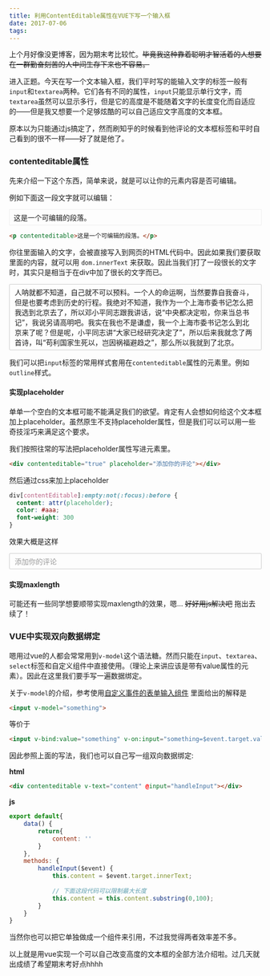 ```yaml
---
title: 利用ContentEditable属性在VUE下写一个输入框
date: 2017-07-06
tags:
---
```


上个月好像没更博客，因为期末考比较忙。~~毕竟我这种靠着聪明才智活着的人想要在一群勤奋刻苦的人中间生存下来也不容易。~~

进入正题。今天在写一个文本输入框，我们平时写的能输入文字的标签一般有`input`和`textarea`两种。它们各有不同的属性，`input`只能显示单行文字，而`textarea`虽然可以显示多行，但是它的高度是不能随着文字的长度变化而自适应的——但是我又想要一个足够炫酷的可以自己适应文字高度的文本框。

原本以为只能通过js搞定了，然而刷知乎的时候看到他评论的文本框标签和平时自己看到的很不一样——好了就是他了。
<style>
div[contentEditable]:empty:not(:focus):before {
  content: attr(placeholder);
  color: #999;
  font-weight: 300;
}

div[contentEditable]{
  outline: none;
  padding: 5px 10px;
  border: 1px solid #ccc;
  border-radius: 2px
}
</style>

### contenteditable属性
先来介绍一下这个东西，简单来说，就是可以让你的元素内容是否可编辑。

例如下面这一段文字就可以编辑：

<p contenteditable="true" style="border: 1px solid #eee; padding: 5px 8px">这是一个可编辑的段落。</p>

```html
<p contenteditable>这是一个可编辑的段落。</p>
```

你往里面输入的文字，会被直接写入到网页的HTML代码中。因此如果我们要获取里面的内容，就可以用 `dom.innerText` 来获取。因此当我们打了一段很长的文字时，其实只是相当于在div中加了很长的文字而已。

<div contenteditable="true" placeholder="苟利国家生死以，岂因祸福避趋之">人呐就都不知道，自己就不可以预料。一个人的命运啊，当然要靠自我奋斗，但是也要考虑到历史的行程。我绝对不知道，我作为一个上海市委书记怎么把我选到北京去了，所以邓小平同志跟我讲话，说“中央都决定啦，你来当总书记”，我说另请高明吧。我实在我也不是谦虚，我一个上海市委书记怎么到北京来了呢？但是呢，小平同志讲“大家已经研究决定了”，所以后来我就念了两首诗，叫“苟利国家生死以，岂因祸福避趋之”，那么所以我就到了北京。</div>

我们可以把`input`标签的常用样式套用在`contenteditable`属性的元素里。例如`outline`样式。

#### 实现placeholder

单单一个空白的文本框可能不能满足我们的欲望。肯定有人会想如何给这个文本框加上placeholder。虽然原生不支持placeholder属性，但是我们可以可以用一些奇技淫巧来满足这个要求。

我们按照往常的写法把placeholder属性写进元素里。

```html
<div contenteditable="true" placeholder="添加你的评论"></div>
```

然后通过css来加上placeholder

```css
div[contentEditable]:empty:not(:focus):before {
  content: attr(placeholder);
  color: #aaa;
  font-weight: 300
}
```
效果大概是这样

<div class="input-placeholder" contenteditable="true" placeholder="添加你的评论"></div>

#### 实现maxlength

可能还有一些同学想要顺带实现maxlength的效果，嗯…
~~好好用js解决吧~~ 拖出去续了！

### VUE中实现双向数据绑定

嗯用过vue的人都会常常用到`v-model`这个语法糖。然而只能在`input`、`textarea`、`select`标签和自定义组件中直接使用。（理论上来讲应该是带有value属性的元素）。因此在这里我们要手写一遍数据绑定。

关于`v-model`的介绍，参考使用[自定义事件的表单输入组件](https://cn.vuejs.org/v2/guide/components.html#%E4%BD%BF%E7%94%A8%E8%87%AA%E5%AE%9A%E4%B9%89%E4%BA%8B%E4%BB%B6%E7%9A%84%E8%A1%A8%E5%8D%95%E8%BE%93%E5%85%A5%E7%BB%84%E4%BB%B6)
里面给出的解释是

```html
<input v-model="something">
```

等价于

```html
<input v-bind:value="something" v-on:input="something=$event.target.value">
```

因此参照上面的写法，我们也可以自己写一组双向数据绑定:

**html**
```html
<div contenteditable v-text="content" @input="handleInput"></div>
```

**js**
```js
export default{
    data() {
        return{
            content: ''        
        }
    },
    methods: {
        handleInput($event) {
            this.content = $event.target.innerText;
            
            // 下面这段代码可以限制最大长度
            this.content = this.content.substring(0,100);
        }
    }
}
```

当然你也可以把它单独做成一个组件来引用，不过我觉得两者效率差不多。

以上就是用vue实现一个可以自己改变高度的文本框的全部方法介绍啦。过几天就出成绩了希望期末考好点hhhh